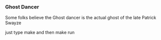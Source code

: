 ### Ghost Dancer
Some folks believe the Ghost dancer is the actual ghost
of the late Patrick Swayze

just type make and then make run
